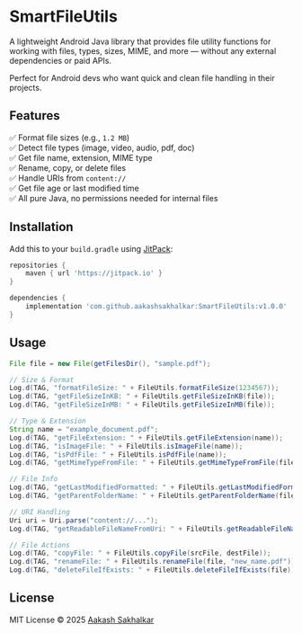 # SmartFileUtils

A lightweight Android Java library that provides file utility functions for working with files, types, sizes, MIME, and more — without any external dependencies or paid APIs.

Perfect for Android devs who want quick and clean file handling in their projects.

## Features

✅ Format file sizes (e.g., `1.2 MB`)  
✅ Detect file types (image, video, audio, pdf, doc)  
✅ Get file name, extension, MIME type  
✅ Rename, copy, or delete files  
✅ Handle URIs from `content://`  
✅ Get file age or last modified time  
✅ All pure Java, no permissions needed for internal files

## Installation

Add this to your `build.gradle` using [JitPack](https://jitpack.io/):

```gradle
repositories {
    maven { url 'https://jitpack.io' }
}

dependencies {
    implementation 'com.github.aakashsakhalkar:SmartFileUtils:v1.0.0'
}
```

## Usage

```java
File file = new File(getFilesDir(), "sample.pdf");

// Size & Format
Log.d(TAG, "formatFileSize: " + FileUtils.formatFileSize(1234567));
Log.d(TAG, "getFileSizeInKB: " + FileUtils.getFileSizeInKB(file));
Log.d(TAG, "getFileSizeInMB: " + FileUtils.getFileSizeInMB(file));

// Type & Extension
String name = "example_document.pdf";
Log.d(TAG, "getFileExtension: " + FileUtils.getFileExtension(name));
Log.d(TAG, "isImageFile: " + FileUtils.isImageFile(name));
Log.d(TAG, "isPdfFile: " + FileUtils.isPdfFile(name));
Log.d(TAG, "getMimeTypeFromFile: " + FileUtils.getMimeTypeFromFile(file));

// File Info
Log.d(TAG, "getLastModifiedFormatted: " + FileUtils.getLastModifiedFormatted(file));
Log.d(TAG, "getParentFolderName: " + FileUtils.getParentFolderName(file));

// URI Handling
Uri uri = Uri.parse("content://...");
Log.d(TAG, "getReadableFileNameFromUri: " + FileUtils.getReadableFileNameFromUri(context, uri));

// File Actions
Log.d(TAG, "copyFile: " + FileUtils.copyFile(srcFile, destFile));
Log.d(TAG, "renameFile: " + FileUtils.renameFile(file, "new_name.pdf"));
Log.d(TAG, "deleteFileIfExists: " + FileUtils.deleteFileIfExists(file));
```

## License

MIT License © 2025 [Aakash Sakhalkar](https://github.com/aakashsakhalkar)

